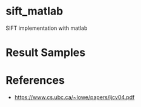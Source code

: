 # sift_matlab
SIFT implementation with matlab

# Result Samples


# References
- https://www.cs.ubc.ca/~lowe/papers/ijcv04.pdf
